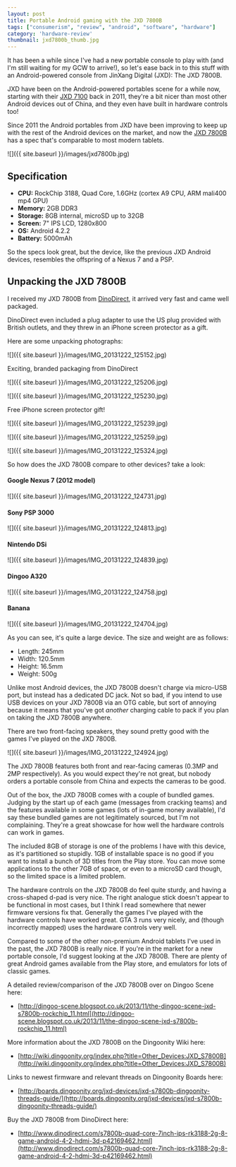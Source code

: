 ```yaml
---
layout: post
title: Portable Android gaming with the JXD 7800B
tags: ["consumerism", "review", "android", "software", "hardware"]
category: 'hardware-review'
thumbnail: jxd7800b_thumb.jpg
---
```


It has been a while since I've had a new portable console to play with (and I'm still waiting for my GCW to arrive!), so let's ease back in to this stuff with an Android-powered console from JinXang Digital (JXD): The JXD 7800B.

<!-- more -->

JXD have been on the Android-powered portables scene for a while now, starting with their [JXD 7100](http://jxd.hk/products.asp?id=604&selectclassid=009006) back in 2011, they're a bit nicer than most other Android devices out of China, and they even have built in hardware controls too!

Since 2011 the Android portables from JXD have been improving to keep up with the rest of the Android devices on the market, and now the [JXD 7800B](http://www.jxd.hk/products.asp?id=639&selectclassid=009006) has a spec that's comparable to most modern tablets.

![]({{ site.baseurl }}/images/jxd7800b.jpg)

## Specification
- **CPU:** RockChip 3188, Quad Core, 1.6GHz (cortex A9 CPU, ARM mali400 mp4 GPU)
- **Memory:** 2GB DDR3
- **Storage:** 8GB internal, microSD up to 32GB
- **Screen:** 7" IPS LCD, 1280x800
- **OS:** Android 4.2.2
- **Battery:** 5000mAh

So the specs look great, but the device, like the previous JXD Android devices, resembles the offspring of a Nexus 7 and a PSP.

## Unpacking the JXD 7800B
I received my JXD 7800B from [DinoDirect](http://www.dinodirect.com/s7800b-quad-core-7inch-ips-rk3188-2g-8-game-android-4-2-hdmi-3d-p42169462.html), it arrived very fast and came well packaged.

DinoDirect even included a plug adapter to use the US plug provided with British outlets, and they threw in an iPhone screen protector as a gift.

Here are some unpacking photographs:

![]({{ site.baseurl }}/images/IMG_20131222_125152.jpg)

Exciting, branded packaging from DinoDirect

![]({{ site.baseurl }}/images/IMG_20131222_125206.jpg)

![]({{ site.baseurl }}/images/IMG_20131222_125230.jpg)

Free iPhone screen protector gift!

![]({{ site.baseurl }}/images/IMG_20131222_125239.jpg)

![]({{ site.baseurl }}/images/IMG_20131222_125259.jpg)

![]({{ site.baseurl }}/images/IMG_20131222_125324.jpg)

So how does the JXD 7800B compare to other devices? take a look:

#### Google Nexus 7 (2012 model)

![]({{ site.baseurl }}/images/IMG_20131222_124731.jpg)

#### Sony PSP 3000

![]({{ site.baseurl }}/images/IMG_20131222_124813.jpg)

#### Nintendo DSi

![]({{ site.baseurl }}/images/IMG_20131222_124839.jpg)

#### Dingoo A320

![]({{ site.baseurl }}/images/IMG_20131222_124758.jpg)

#### Banana

![]({{ site.baseurl }}/images/IMG_20131222_124704.jpg)

As you can see, it's quite a large device. The size and weight are as follows:

- Length: 245mm
- Width: 120.5mm
- Height: 16.5mm
- Weight: 500g

Unlike most Android devices, the JXD 7800B doesn't charge via micro-USB port, but instead has a dedicated DC jack. Not so bad, if you intend to use USB devices on your JXD 7800B via an OTG cable, but sort of annoying because it means that you've got *another* charging cable to pack if you plan on taking the JXD 7800B anywhere.

There are two front-facing speakers, they sound pretty good with the games I've played on the JXD 7800B.

![]({{ site.baseurl }}/images/IMG_20131222_124924.jpg)

The JXD 7800B features both front and rear-facing cameras (0.3MP and 2MP respectively). As you would expect they're not great, but nobody orders a portable console from China and expects the cameras to be good.

Out of the box, the JXD 7800B comes with a couple of bundled games. Judging by the start up of each game (messages from cracking teams) and the features available in some games (lots of in-game money available), I'd say these bundled games are not legitimately sourced, but I'm not complaining. They're a great showcase for how well the hardware controls can work in games.

The included 8GB of storage is one of the problems I have with this device, as it's partitioned so stupidly. 1GB of installable space is no good if you want to install a bunch of 3D titles from the Play store. You can move some applications to the other 7GB of space, or even to a microSD card though, so the limited space is a limited problem.

The hardware controls on the JXD 7800B do feel quite sturdy, and having a cross-shaped d-pad is very nice. The right analogue stick doesn't appear to be functional in most cases, but I think I read somewhere that newer firmware versions fix that. Generally the games I've played with the hardware controls have worked great. GTA 3 runs very nicely, and (though incorrectly mapped) uses the hardware controls very well.

Compared to some of the other non-premium Android tablets I've used in the past, the JXD 7800B is really nice. If you're in the market for a new portable console, I'd suggest looking at the JXD 7800B. There are plenty of great Android games available from the Play store, and emulators for lots of classic games.

A detailed review/comparison of the JXD 7800B over on Dingoo Scene here:

- [http://dingoo-scene.blogspot.co.uk/2013/11/the-dingoo-scene-jxd-s7800b-rockchip_11.html](http://dingoo-scene.blogspot.co.uk/2013/11/the-dingoo-scene-jxd-s7800b-rockchip_11.html)

More information about the JXD 7800B on the Dingoonity Wiki here:

- [http://wiki.dingoonity.org/index.php?title=Other_Devices:JXD_S7800B](http://wiki.dingoonity.org/index.php?title=Other_Devices:JXD_S7800B)

Links to newest firmware and relevant threads on Dingoonity Boards here:

- [http://boards.dingoonity.org/jxd-devices/jxd-s7800b-dingoonity-threads-guide/](http://boards.dingoonity.org/jxd-devices/jxd-s7800b-dingoonity-threads-guide/)

Buy the JXD 7800B from DinoDirect here:

- [http://www.dinodirect.com/s7800b-quad-core-7inch-ips-rk3188-2g-8-game-android-4-2-hdmi-3d-p42169462.html](http://www.dinodirect.com/s7800b-quad-core-7inch-ips-rk3188-2g-8-game-android-4-2-hdmi-3d-p42169462.html)
